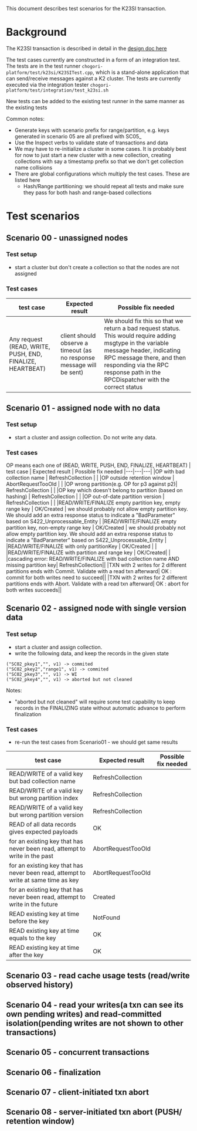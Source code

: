 This document describes test scenarios for the K23SI transaction.
# Background
The K23SI transaction is described in detail in the [design doc here](../K2-3SI-TXN.md)

The test cases currently are constructed in a form of an integration test. The tests are in the test runner `chogori-platform/test/k23si/K23SITest.cpp`, which is a stand-alone application that can send/receive messages against a K2 cluster. The tests are currently executed via the integration tester `chogori-platform/test/integration/test_k23si.sh`

New tests can be added to the existing test runner in the same manner as the existing tests

Common notes:
- Generate keys with scenario prefix for range/partition, e.g. keys generated in scenario 05 are all prefixed with SC05_
- Use the Inspect verbs to validate state of transactions and data
- We may have to re-initialize a cluster in some cases. It is probably best for now to just start a new cluster with a new collection, creating collections with say a timestamp prefix so that we don't get collection name collisions
- There are global configurations which multiply the test cases. These are listed here
    - Hash/Range partitioning: we should repeat all tests and make sure they pass for both hash and range-based collections

# Test scenarios
## Scenario 00 - unassigned nodes

### Test setup
- start a cluster but don't create a collection so that the nodes are not assigned

### Test cases
| test case | Expected result | Possible fix needed |
|---|---|---|
|Any request (READ, WRITE, PUSH, END, FINALIZE, HEARTBEAT) | client should observe a timeout (as no response message will be sent) | We should fix this so that we return a bad request status. This would require adding msgtype in the variable message header, indicating RPC message there, and then responding via the RPC response path in the RPCDispatcher with the correct status |

## Scenario 01 - assigned node with no data

### Test setup
- start a cluster and assign collection. Do not write any data.

### Test cases
OP means each one of (READ, WRITE, PUSH, END, FINALIZE, HEARTBEAT)
| test case | Expected result | Possible fix needed
|---|---|---|
|OP with bad collection name | RefreshCollection | |
|OP outside retention window | AbortRequestTooOld | |
|OP wrong partition(e.g. OP for p3 against p2)| RefreshCollection | |
|OP key which doesn't belong to partition (based on hashing) | RefreshCollection | |
|OP out-of-date partition version | RefreshCollection | |
|READ/WRITE/FINALIZE empty partition key, empty range key | OK/Created | we should probably not allow empty partition key. We should add an extra response status to indicate a "BadParameter" based on S422_Unprocessable_Entity |
|READ/WRITE/FINALIZE empty partition key, non-empty range key | OK/Created | we should probably not allow empty partition key. We should add an extra response status to indicate a "BadParameter" based on S422_Unprocessable_Entity |
|READ/WRITE/FINALIZE with only partitionKey | OK/Created | |
|READ/WRITE/FINALIZE with partition and range key | OK/Created| |
|cascading error: READ/WRITE/FINALIZE with bad collection name AND missing partition key| RefreshCollection||
|TXN with 2 writes for 2 different partitions ends with Commit. Validate with a read txn afterward| OK : commit for both writes need to succeed||
|TXN with 2 writes for 2 different partitions ends with Abort. Validate with a read txn afterward| OK : abort for both writes succeeds||

## Scenario 02 - assigned node with single version data

### Test setup
- start a cluster and assign collection.
- write the following data, and keep the records in the given state
```
("SC02_pkey1","", v1) -> commited
("SC02_pkey2","range1", v1) -> commited
("SC02_pkey3","", v1) -> WI
("SC02_pkey4","", v1) -> aborted but not cleaned
```

Notes:
- "aborted but not cleaned" will require some test capability to keep records in the FINALIZING state without automatic advance to perform finalization

### Test cases
- re-run the test cases from Scenario01 - we should get same results

| test case | Expected result | Possible fix needed
|---|---|---|
|READ/WRITE of a valid key but bad collection name | RefreshCollection | |
|READ/WRITE of a valid key but wrong partition index| RefreshCollection | |
|READ/WRITE of a valid key but wrong partition version| RefreshCollection | |
|READ of all data records gives expected payloads | OK ||
|for an existing key that has never been read, attempt to write in the past| AbortRequestTooOld ||
|for an existing key that has never been read, attempt to write at same time as key| AbortRequestTooOld ||
|for an existing key that has never been read, attempt to write in the future| Created ||
|READ existing key at time before the key| NotFound||
|READ existing key at time equals to the key| OK||
|READ existing key at time after the key| OK||

## Scenario 03 - read cache usage tests (read/write observed history)
## Scenario 04 - read your writes(a txn can see its own pending writes) and read-committed isolation(pending writes are not shown to other transactions)
## Scenario 05 - concurrent transactions
## Scenario 06 - finalization
## Scenario 07 - client-initiated txn abort
## Scenario 08 - server-initiated txn abort (PUSH/ retention window)
